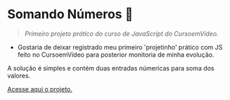 # Somando Números 🔢
> *Primeiro projeto prático do curso de JavaScript do CursoemVídeo.*

- Gostaria de deixar registrado meu primeiro 'projetinho' prático com JS feito no CursoemVídeo para posterior monitoria de minha evolução.

A solução é simples e contém duas entradas númericas para soma dos valores.

[Acesse aqui o projeto.](https://ma-vick.github.io/somando-numeros/)

